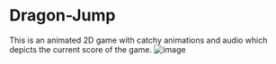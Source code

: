 # Dragon-Jump
This is an animated 2D game with catchy animations and audio which depicts the current score of the game. 
![image](https://user-images.githubusercontent.com/64662549/118943986-c60b3b80-b971-11eb-9ec0-a9dcedf11f5e.png)
